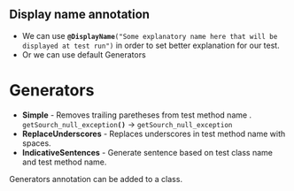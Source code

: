 ## Display name annotation

- We can use **`@DisplayName`**`("Some explanatory name here that will be displayed at test run")` in order to set better explanation for our test.
- Or we can use default Generators

# Generators
- **Simple** - Removes trailing paretheses from test method name . `getSourch_null_exception`**`()`** -> `getSourch_null_exception`
- **ReplaceUnderscores** - Replaces underscores in test method name with spaces.
- **IndicativeSentences** - Generate sentence based on test class name and test method name.

Generators annotation can be added to a class.
